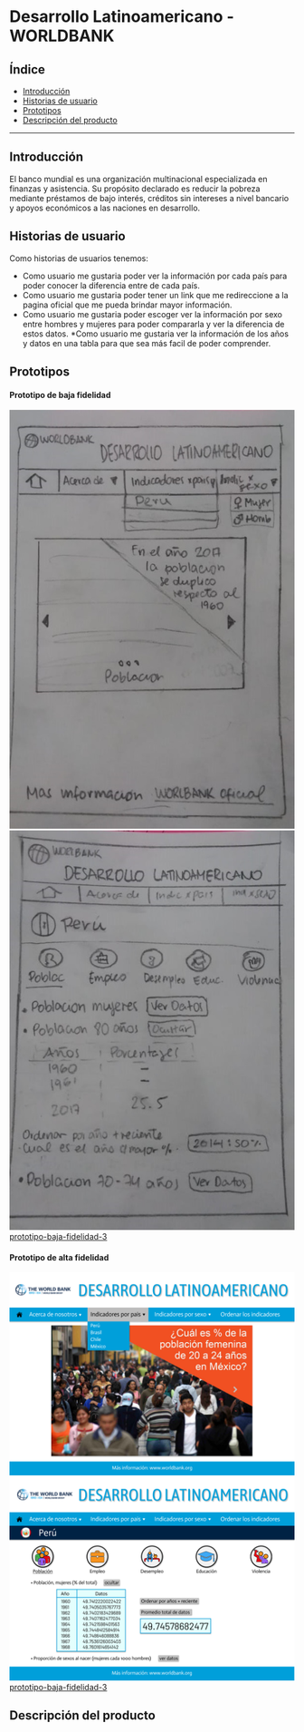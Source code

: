# Desarrollo Latinoamericano - WORLDBANK

## Índice

* [Introducción](#introducción)
* [Historias de usuario](#historias-de-usuario)
* [Prototipos](#prototipos)
* [Descripción del producto](#descripción-del-producto)

***

## Introducción

El banco mundial es una organización multinacional especializada en finanzas y asistencia. Su propósito declarado es reducir la pobreza mediante préstamos de bajo interés, créditos sin intereses a nivel bancario y apoyos económicos a las naciones en desarrollo.



## Historias de usuario

Como historias de usuarios tenemos:
* Como usuario me gustaria poder ver la información por cada país para poder conocer  la diferencia entre de cada país.
* Como usuario me gustaria poder tener un link que me redireccione a la pagina oficial que me pueda brindar mayor información.
* Como usuario me gustaria poder escoger ver la información por sexo entre hombres y mujeres para poder compararla y ver la diferencia de estos datos.
*Como usuario me gustaria ver la información de los años y datos en una tabla para que sea más facil de poder comprender.


## Prototipos

#### Prototipo de baja fidelidad

![prototipo-baja-fidelidad-1](src/imagen/prototipo-baja-1.jpeg) ![prototipo-baja-fidelidad-2](src/imagen/prototipo-baja-2.jpeg)
[prototipo-baja-fidelidad-3](src/imagen/prototipo-baja-3.jpeg)

#### Prototipo de alta fidelidad

![prototipo-baja-fidelidad-1](src/imagen/prototipo-alta-1.png) ![prototipo-baja-fidelidad-2](src/imagen/prototipo-alta-2.png)
[prototipo-baja-fidelidad-3](src/imagen/prototipo-alta-3.png)


## Descripción del producto


